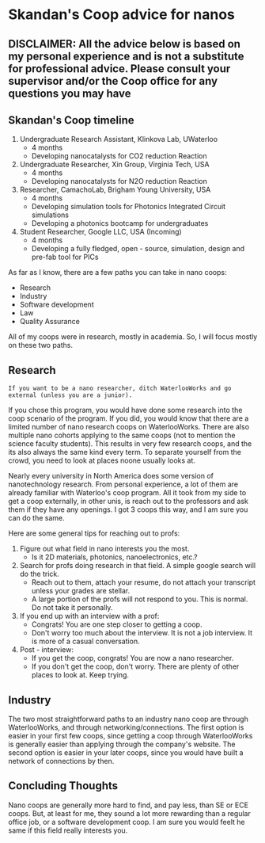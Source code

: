 # Skandan's Coop advice for nanos

## DISCLAIMER: All the advice below is based on my personal experience and is not a substitute for professional advice. Please consult your supervisor and/or the Coop office for any questions you may have

## Skandan's Coop timeline

1. Undergraduate Research Assistant, Klinkova Lab, UWaterloo
   - 4 months
   - Developing nanocatalysts for CO2 reduction Reaction
2. Undergraduate Researcher, Xin Group, Virginia Tech, USA
   - 4 months
   - Developing nanocatalysts for N2O reduction Reaction
3. Researcher, CamachoLab, Brigham Young University, USA
   - 4 months
   - Developing simulation tools for Photonics Integrated Circuit simulations
   - Developing a photonics bootcamp for undergraduates
4. Student Researcher, Google LLC, USA (Incoming)
    - 4 months
    - Developing a fully fledged, open - source, simulation, design and pre-fab tool for PICs

As far as I know, there are a few paths you can take in nano coops:

- Research
- Industry
- Software development
- Law
- Quality Assurance

All of my coops were in research, mostly in academia. So, I will focus mostly on these two paths.

## Research

`If you want to be a nano researcher, ditch WaterlooWorks and go external (unless you are a junior).`

If you chose this program, you would have done some research into the coop scenario of the program. If you did, you would know that there are a limited number of nano research coops on WaterlooWorks. There are also multiple nano cohorts applying to the same coops (not to mention the science faculty students). This results in very few research coops, and the its also always the same kind every term. To separate yourself from the crowd, you need to look at places noone usually looks at.

Nearly every university in North America does some version of nanotechnology research. From personal experience, a lot of them are already familiar with Waterloo's coop program. All it took from my side to get a coop externally, in other unis, is reach out to the professors and ask them if they have any openings. I got 3 coops this way, and I am sure you can do the same.

Here are some general tips for reaching out to profs:

1. Figure out what field in nano interests you the most.
   - Is it 2D materials, photonics, nanoelectronics, etc.?
2. Search for profs doing research in that field. A simple google search will do the trick.
   - Reach out to them, attach your resume, do not attach your transcript unless your grades are stellar.
   - A large portion of the profs will not respond to you. This is normal. Do not take it personally.
3. If you end up with an interview with a prof:
   - Congrats! You are one step closer to getting a coop.
   - Don't worry too much about the interview. It is not a job interview. It is more of a casual conversation.
4. Post - interview:
   - If you get the coop, congrats! You are now a nano researcher.
   - If you don't get the coop, don't worry. There are plenty of other places to look at. Keep trying.

## Industry

The two most straightforward paths to an industry nano coop are through WaterlooWorks, and through networking/connections. The first option is easier in your first few coops, since getting a coop through WaterlooWorks is generally easier than applying through the company's website. The second option is easier in your later coops, since you would have built a network of connections by then.

## Concluding Thoughts

Nano coops are generally more hard to find, and pay less, than SE or ECE coops. But, at least for me, they sound a lot more rewarding than a regular office job, or a software development coop. I am sure you would feelt he same if this field really interests you.
